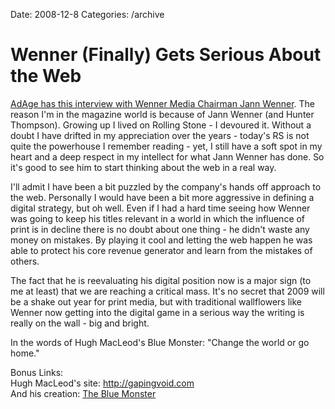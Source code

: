 Date: 2008-12-8
Categories: /archive

# Wenner (Finally) Gets Serious About the Web

<p><a href="http://adage.com/mediaworks/article?article_id=133060">AdAge has this interview with Wenner Media Chairman Jann Wenner</a>. The reason I'm in the magazine world is because of Jann Wenner (and Hunter Thompson).  Growing up I lived on Rolling Stone - I devoured it. Without a doubt I have drifted in my appreciation over the years - today's RS is not quite the powerhouse I remember reading - yet, I still have a soft spot in my heart and a deep respect in my intellect for what Jann Wenner has done.  So it's good to see him to start thinking about the web in a real way.

I'll admit I have been a bit puzzled by the company's hands off approach to the web. Personally I would have been a bit more aggressive in defining a digital strategy, but oh well. Even if I had a hard time seeing how Wenner was going to keep his titles relevant in a world in which the influence of print is in decline there is no doubt about one thing - he didn't waste any money on mistakes.  By playing it cool and letting the web happen he was able to protect his core revenue generator and learn from the mistakes of others.

The fact that he is reevaluating his digital position now is a major sign (to me at least) that we are reaching a critical mass.  It's no secret that 2009 will be a shake out year for print media, but with traditional wallflowers like Wenner now getting into the digital game in a serious way the writing is really on the wall - big and bright.  

In the words of Hugh MacLeod's Blue Monster: "Change the world or go home."     

Bonus Links:<br/>
Hugh MacLeod's site: <a href="http://www.gapingvoid.com/">http://gapingvoid.com</a><br/>
And his creation: <a href="http://www.gapingvoid.com/Moveable_Type/archives/003388.html">The Blue Monster</a>
